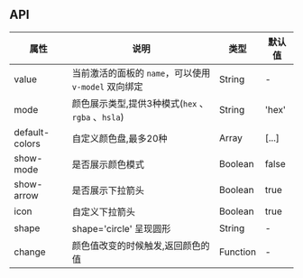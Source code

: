 ## API
| 属性           | 说明                                                 | 类型     | 默认值 |
| -------------- | ---------------------------------------------------- | -------- | ------ |
| value          | 当前激活的面板的 `name`，可以使用 `v-model` 双向绑定 | String   | -      |
| mode           | 颜色展示类型,提供3种模式(`hex` 、 `rgba` 、`hsla`)   | String   | 'hex'  |
| default-colors | 自定义颜色盘,最多20种                                | Array    | [...]  |
| show-mode      | 是否展示颜色模式                                     | Boolean  | false  |
| show-arrow     | 是否展示下拉箭头                                     | Boolean  | true   |
| icon           | 自定义下拉箭头                                       | Boolean  | true   |
| shape          | shape='circle' 呈现圆形                              | String   | -      |
| change         | 颜色值改变的时候触发,返回颜色的值                    | Function | -      |
